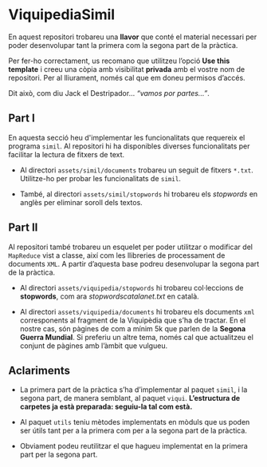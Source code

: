# ViquipediaSimil

En aquest repositori trobareu una **llavor** que conté el material necessari
per poder desenvolupar tant la primera com la segona part de la pràctica.

Per fer-ho correctament, us recomano que utilitzeu l’opció **Use this template**
i creeu una còpia amb visibilitat **privada** amb el vostre nom de repositori.
Per al lliurament, només cal que em doneu permisos d’accés.

Dit això, com diu Jack el Destripador... *“vamos por partes...”*.

## Part I

En aquesta secció heu d'implementar les funcionalitats que requereix el programa `simil`.
Al repositori hi ha disponibles diverses funcionalitats per facilitar la lectura de fitxers de text.

- Al directori `assets/simil/documents` trobareu un seguit de fitxers `*.txt`. Utilitze-ho
per probar les funcionalitats de `simil`.

- També, al directori `assets/simil/stopwords` hi trobareu els *stopwords* en anglès
per eliminar soroll dels textos.

## Part II

Al repositori també trobareu un esquelet per poder utilitzar o modificar
del `MapReduce` vist a classe, així com les llibreries de processament de
documents `XML`. A partir d’aquesta base podreu desenvolupar la segona part de
la pràctica.

* Al directori `assets/viquipedia/stopwords` hi trobareu col·leccions de
  **stopwords**, com ara *stopwordscatalanet.txt* en català.

* Al directori `assets/viquipedia/documents` hi trobareu els documents `xml`
  corresponents al fragment de la Viquipèdia que s’ha de tractar.
  En el nostre cas, són pàgines de com a mínim 5k que parlen de la **Segona Guerra Mundial**.
  Si preferiu un altre tema, només cal que actualitzeu el conjunt de pàgines amb
  l’àmbit que vulgueu.

## Aclariments

* La primera part de la pràctica s’ha d’implementar al paquet `simil`, i
  la segona part, de manera semblant, al paquet `viqui`. **L’estructura
  de carpetes ja està preparada: seguiu-la tal com està.**

* Al paquet `utils` teniu mètodes implementats en mòduls que us poden ser útils
  tant per a la primera com per a la segona part de la pràctica.

* Obviament podeu reutilitzar el que hagueu implementat en la primera part per
  la segona part.
